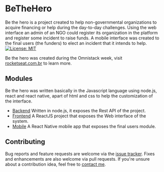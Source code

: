 # BeTheHero

Be the hero is a project created to help non-governmental organizations to acquire financing or help during the day-to-day challenges. Using the web interface an admin of an NGO could register its organization in the platform and register some incident to raise funds. A mobile interface was created to the final users (the funders) to elect an incident that it intends to help.
[![License: MIT](https://img.shields.io/badge/License-MIT-yellow.svg)](https://opensource.org/licenses/MIT)

Be the hero was created during the Omnistack week, visit [rocketseat.com.br](https://rocketseat.com.br/) to learn more.

## Modules

Be the hero was written basically in the Javascript language using node.js, react and react native, apart of html and css to help the customization of the interface.

- [Backend](https://github.com/augustojaba/bethehero/tree/master/backend) Written in node.js, it exposes the Rest API of the project.
- [Frontend](https://github.com/augustojaba/bethehero/tree/master/frontend) A ReactJS project that exposes the Web interface of the system. 
- [Mobile](https://github.com/augustojaba/bethehero/tree/master/mobile) A React Native mobile app that exposes the final users module.

## Contributing

Bug reports and feature requests are welcome via the [issue tracker](https://github.com/augustojaba/bethehero/issues). Fixes and enhancements are also welcome via pull requests. If you're unsure about a contribution idea, feel free to [contact me][me].

[me]: mailto:augusto.jaba@gmail.com

